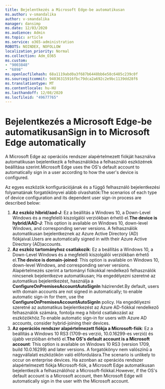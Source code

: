 ```yaml
---
title: Bejelentkezés a Microsoft Edge-be automatikusan
ms.author: v-smandalika
author: v-smandalika
manager: dansimp
ms.date: 12/03/2020
ms.audience: Admin
ms.topic: article
ms.service: o365-administration
ROBOTS: NOINDEX, NOFOLLOW
localization_priority: Normal
ms.collection: Adm_O365
ms.custom:
- "9003848"
- "6898"
ms.openlocfilehash: 68a1119abd0a3f687b6448bb6e58c6485c239c0f
ms.sourcegitcommit: 94036315916fbc79dca2a692c2e9bc1139dd28f6
ms.translationtype: MT
ms.contentlocale: hu-HU
ms.lasthandoff: 12/08/2020
ms.locfileid: "49677765"
---
```

# <a name="sign-in-to-microsoft-edge-automatically"></a><span data-ttu-id="f701f-102">Bejelentkezés a Microsoft Edge-be automatikusan</span><span class="sxs-lookup"><span data-stu-id="f701f-102">Sign in to Microsoft Edge automatically</span></span>

<span data-ttu-id="f701f-103">A Microsoft Edge az operációs rendszer alapértelmezett fiókját használva automatikusan bejelentkezik a felhasználókba a felhasználó eszközének beállítása szerint.</span><span class="sxs-lookup"><span data-stu-id="f701f-103">Microsoft Edge uses the OS's default account to automatically sign in a user according to how the user's device is configured.</span></span> 

<span data-ttu-id="f701f-104">Az egyes eszközök konfigurációjának és a függő felhasználó bejelentkezési folyamatának forgatókönyvei alább olvashatók:</span><span class="sxs-lookup"><span data-stu-id="f701f-104">The scenarios of each type of device configuration and its dependent user sign-in process are described below:</span></span>

1. <span data-ttu-id="f701f-105">**Az eszköz hibrid/aad-J**: Ez a beállítás a Windows 10, a Down-Level Windows és a megfelelő kiszolgálói verziókban érhető el.</span><span class="sxs-lookup"><span data-stu-id="f701f-105">**The device is hybrid/AAD-J**: This option is available on Windows 10, down-level Windows, and corresponding server versions.</span></span> <span data-ttu-id="f701f-106">A felhasználók automatikusan bejelentkeznek az Azure Active Directory (AD) fiókjaival.</span><span class="sxs-lookup"><span data-stu-id="f701f-106">Users are automatically signed in with their Azure Active Directory (AD)accounts.</span></span>
2. <span data-ttu-id="f701f-107">**Az eszköz tartományhoz csatlakozik**: Ez a beállítás a Windows 10, a Down-Level Windows és a megfelelő kiszolgálói verziókban érhető el.</span><span class="sxs-lookup"><span data-stu-id="f701f-107">**The device is domain-joined**: This option is available on Windows 10, down-level Windows, and corresponding server versions.</span></span> <span data-ttu-id="f701f-108">Alapértelmezés szerint a tartományi fiókokkal rendelkező felhasználók nincsenek bejelentkezve automatikusan; Ha engedélyezni szeretné az automatikus bejelentkezést, használja a **ConfigureOnPremisesAccountAutoSignIn** házirendet.</span><span class="sxs-lookup"><span data-stu-id="f701f-108">By default, users with domain accounts are not signed in automatically; to enable automatic sign-in for them, use the **ConfigureOnPremisesAccountAutoSignIn** policy.</span></span> <span data-ttu-id="f701f-109">Ha engedélyezni szeretné az automatikus bejelentkezést az Azure AD-fiókkal rendelkező felhasználók számára, fontolja meg a hibrid csatlakozást az eszközökhöz.</span><span class="sxs-lookup"><span data-stu-id="f701f-109">To enable automatic sign-in for users with Azure AD accounts, consider hybrid-joining their devices.</span></span>
3. <span data-ttu-id="f701f-110">**Az operációs rendszer alapértelmezett fiókja a Microsoft-fiók**: Ez a beállítás a Windows 10 RS3 (1709-es verzió, 10.0.16299-es verzió) és újabb verzióiban érhető el.</span><span class="sxs-lookup"><span data-stu-id="f701f-110">**The OS's default account is a Microsoft account**: This option is available on Windows 10 RS3 (version 1709, build 10.0.16299) and later versions.</span></span> <span data-ttu-id="f701f-111">A forgatókönyv nem valószínű a nagyvállalati eszközökön való előfordulásra.</span><span class="sxs-lookup"><span data-stu-id="f701f-111">The scenario is unlikely to occur on enterprise devices.</span></span> <span data-ttu-id="f701f-112">Ha azonban az operációs rendszer alapértelmezett fiókja Microsoft-fiók, a Microsoft Edge automatikusan bejelentkezik a felhasználóhoz a Microsoft-fiókkal.</span><span class="sxs-lookup"><span data-stu-id="f701f-112">However, if the OS's default account is a Microsoft account, then Microsoft Edge will automatically sign in the user with the Microsoft account.</span></span>
 
 
